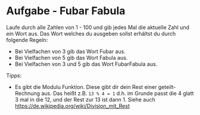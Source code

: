 # Aufgabe - Fubar Fabula

Laufe durch alle Zahlen von 1 - 100 und gib jedes Mal die aktuelle Zahl und ein
Wort aus. Das Wort welches du ausgeben sollst erhältst du durch folgende Regeln:

- Bei Vielfachen von 3 gib das Wort Fubar aus.
- Bei Vielfachen von 5 gib das Wort Fabula aus.
- Bei Vielfachen von 3 und 5 gib das Wort FubarFabula aus.

Tipps:

- Es gibt die Modulu Funktion. Diese gibt dir dein Rest einer geteilt-Rechnung
  aus. Das heißt z.B. `13 % 4 = 1` d.h. im Grunde passt die 4 glatt 3 mal in die
  12, und der Rest zur 13 ist dann 1. Siehe auch
  https://de.wikipedia.org/wiki/Division_mit_Rest
